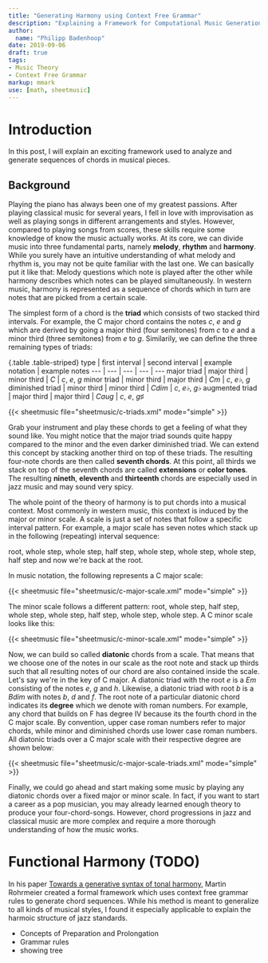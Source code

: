 ```yaml
---
title: "Generating Harmony using Context Free Grammar"
description: "Explaining a Framework for Computational Music Generation"
author:
  name: "Philipp Badenhoop"
date: 2019-09-06
draft: true
tags:
- Music Theory
- Context Free Grammar
markup: mmark
use: [math, sheetmusic]
---
```


# Introduction

In this post, I will explain an exciting framework used to analyze and generate sequences of chords in musical pieces. 

## Background

Playing the piano has always been one of my greatest passions.
After playing classical music for several years, I fell in love with improvisation as well as playing songs in different arrangements and styles.
However, compared to playing songs from scores, these skills require some knowledge of know the music actually works.
At its core, we can divide music into three fundamental parts, namely **melody**, **rhythm** and **harmony**.
While you surely have an intuitive understanding of what melody and rhythm is, you may not be quite familiar with the last one.
We can basically put it like that: 
Melody questions which note is played after the other while harmony describes which notes can be played simultaneously.
In western music, harmony is represented as a sequence of chords which in turn are notes that are picked from a certain scale.

The simplest form of a chord is the **triad** which consists of two stacked third intervals. 
For example, the C major chord contains the notes *c*, *e* and *g* which are derived by going a major third (four semitones) from *c* to *e* and a minor third (three semitones) from *e* to *g*.
Similarily, we can define the three remaining types of triads:

{.table .table-striped}
type | first interval | second interval | example notation | example notes
--- | --- | --- | --- | ---
major triad | major third | minor third | *C* | *c*, *e*, *g*
minor triad | minor third | major third | *Cm* | *c*, *e♭*, *g*
diminished triad | minor third | minor third | *Cdim* | *c*, *e♭*, *g♭*
augmented triad | major third | major third | *Caug* | *c*, *e*, *g♯*

{{< sheetmusic file="sheetmusic/c-triads.xml" mode="simple" >}}

Grab your instrument and play these chords to get a feeling of what they sound like.
You might notice that the major triad sounds quite happy compared to the minor and the even darker diminished triad.
We can extend this concept by stacking another third on top of these triads.
The resulting four-note chords are then called **seventh chords**.
At this point, all thirds we stack on top of the seventh chords are called **extensions** or **color tones**.
The resulting **nineth**, **eleventh** and **thirteenth** chords are especially used in jazz music and may sound very spicy.

The whole point of the theory of harmony is to put chords into a musical context.
Most commonly in western music, this context is induced by the major or minor scale.
A scale is just a set of notes that follow a specific interval pattern.
For example, a major scale has seven notes which stack up in the following (repeating) interval sequence:

root, whole step, whole step, half step, whole step, whole step, whole step, half step and now we're back at the root.

In music notation, the following represents a C major scale:

{{< sheetmusic file="sheetmusic/c-major-scale.xml" mode="simple" >}}

The minor scale follows a different pattern:
root, whole step, half step, whole step, whole step, half step, whole step, whole step.
A C minor scale looks like this:

{{< sheetmusic file="sheetmusic/c-minor-scale.xml" mode="simple" >}}

Now, we can build so called **diatonic** chords from a scale.
That means that we choose one of the notes in our scale as the root note and stack up thirds such that all resulting notes of our chord are also contained inside the scale.
Let's say we're in the key of C major.
A diatonic triad with the root *e* is a *Em* consisting of the notes *e*, *g* and *h*.
Likewise, a diatonic triad with root *b* is a *Bdim* with notes *b*, *d* and *f*.
The root note of a particular diatonic chord indicates its **degree** which we denote with roman numbers.
For example, any chord that builds on F has degree IV because its the fourth chord in the C major scale.
By convention, upper case roman numbers refer to major chords, while minor and diminished chords use lower case roman numbers.
All diatonic triads over a C major scale with their respective degree are shown below:

{{< sheetmusic file="sheetmusic/c-major-scale-triads.xml" mode="simple" >}}

Finally, we could go ahead and start making some music by playing any diatonic chords over a fixed major or minor scale.
In fact, if you want to start a career as a pop musician, you may already learned enough theory to produce your four-chord-songs.
However, chord progressions in jazz and classical music are more complex and require a more thorough understanding of how the music works.

# Functional Harmony (TODO)

In his paper [Towards a generative syntax of tonal harmony](https://www.tandfonline.com/doi/pdf/10.1080/17459737.2011.573676?needAccess=true),
Martin Rohrmeier created a formal framework which uses context free grammar rules to generate chord sequences.
While his method is meant to generalize to all kinds of musical styles, I found it especially applicable to explain the harmoic structure of jazz standards.

- Concepts of Preparation and Prolongation
- Grammar rules
- showing tree

